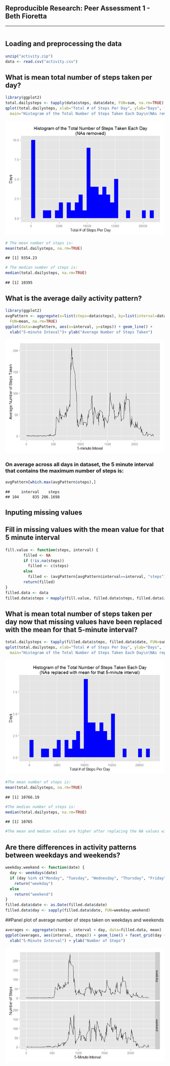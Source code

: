 ## Reproducible Research: Peer Assessment 1  - Beth Fioretta 
------------------------------------------------------------  

```{r setoptions, echo = TRUE}  # Display code  
```

## Loading and preprocessing the data

```r
unzip("activity.zip")  
data <- read.csv("activity.csv")  
```

## What is mean total number of steps taken per day?

```r
library(ggplot2)  
total.dailysteps <- tapply(data$steps, data$date, FUN=sum, na.rm=TRUE)  
qplot(total.dailysteps, xlab="Total # of Steps Per Day", ylab="Days", fill=I("blue"), 
  main="Histogram of the Total Number of Steps Taken Each Day\n(NAs removed)")  
```

![](PA1_template_files/figure-html/Mean_Steps_1-1.png) 

```r
# The mean number of steps is:
mean(total.dailysteps, na.rm=TRUE)  
```

```
## [1] 9354.23
```

```r
# The median number of steps is:
median(total.dailysteps, na.rm=TRUE)
```

```
## [1] 10395
```

## What is the average daily activity pattern?  

```r
library(ggplot2)  
avgPattern <- aggregate(x=list(steps=data$steps), by=list(interval=data$interval), 
  FUN=mean, na.rm=TRUE)  
ggplot(data=avgPattern, aes(x=interval, y=steps)) + geom_line() + 
  xlab("5-minute Inteval")+ ylab("Average Number of Steps Taken")  
```

![](PA1_template_files/figure-html/Average_Activity_Pattern-1.png) 

### On average across all days in dataset, the 5 minute interval that contains the maximum number of steps is:  

```r
avgPattern[which.max(avgPattern$steps),]  
```

```
##     interval    steps
## 104      835 206.1698
```

## Inputing missing values  
## Fill in missing values with the mean value for that 5 minute interval 

```r
fill.value <- function(steps, interval) {  
        filled <- NA
        if (!is.na(steps))  
          filled <- c(steps)  
        else  
          filled <- (avgPattern[avgPattern$interval==interval, "steps"])  
        return(filled)
}
filled.data <- data
filled.data$steps < mapply(fill.value, filled.data$steps, filled.data$interval)
```
## What is mean total number of steps taken per day now that missing values have been replaced with the mean for that 5-minute interval?

```r
total.dailysteps <- tapply(filled.data$steps, filled.data$date, FUN=sum)  
qplot(total.dailysteps, xlab="Total # of Steps Per Day", ylab="Days", fill=I("blue"), 
  main="Histogram of the Total Number of Steps Taken Each Day\n(NAs replaced with mean for that 5-minute interval)")  
```

![](PA1_template_files/figure-html/Mean_Steps_2-1.png) 

```r
#The mean number of steps is:
mean(total.dailysteps, na.rm=TRUE)  
```

```
## [1] 10766.19
```

```r
#The median number of steps is:
median(total.dailysteps, na.rm=TRUE)  
```

```
## [1] 10765
```

```r
#The mean and median values are higher after replacing the NA values with the mean value across all days for that particular 5-minute interval  
```

## Are there differences in activity patterns between weekdays and weekends?

```r
weekday.weekend <- function(date) {  
  day <- weekdays(date)  
  if (day %in% c("Monday", "Tuesday", "Wednesday", "Thursday", "Friday"))  
    return("weekday")  
  else  
    return("weekend")  
}  
filled.data$date <- as.Date(filled.data$date)  
filled.data$day <- sapply(filled.data$date, FUN=weekday.weekend)  
```

##Panel plot of average number of steps taken on weekdays and weekends  

```r
averages <- aggregate(steps ~ interval + day, data=filled.data, mean)  
ggplot(averages, aes(interval, steps)) + geom_line() + facet_grid(day ~ .) + 
  xlab("5-Minute Interval") + ylab("Number of Steps")  
```

![](PA1_template_files/figure-html/Average_Weekday_Weekend-1.png) 
